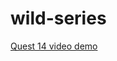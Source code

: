 # wild-series
[Quest 14 video demo](https://drive.google.com/file/d/1KSDSe_QSb5bQpCvxgslmGK5gSeapVbqO/view)

